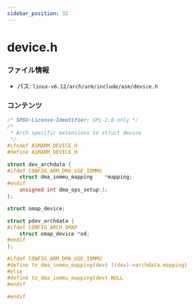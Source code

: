 ```yaml
---
sidebar_position: 32
---
```

# device.h

### ファイル情報

- パス: `linux-v6.12/arch/arm/include/asm/device.h`

### コンテンツ

```h
/* SPDX-License-Identifier: GPL-2.0-only */
/*
 * Arch specific extensions to struct device
 */
#ifndef ASMARM_DEVICE_H
#define ASMARM_DEVICE_H

struct dev_archdata {
#ifdef CONFIG_ARM_DMA_USE_IOMMU
	struct dma_iommu_mapping	*mapping;
#endif
	unsigned int dma_ops_setup:1;
};

struct omap_device;

struct pdev_archdata {
#ifdef CONFIG_ARCH_OMAP
	struct omap_device *od;
#endif
};

#ifdef CONFIG_ARM_DMA_USE_IOMMU
#define to_dma_iommu_mapping(dev) ((dev)->archdata.mapping)
#else
#define to_dma_iommu_mapping(dev) NULL
#endif

#endif

```
